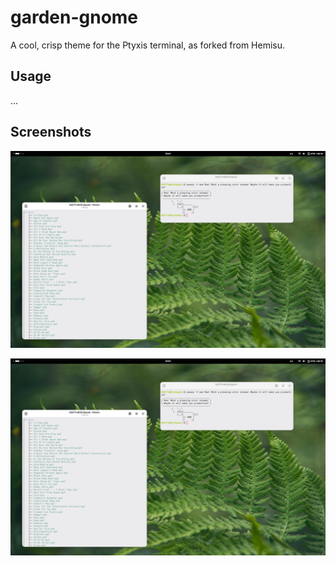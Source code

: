 # garden-gnome
A cool, crisp theme for the Ptyxis terminal, as forked from Hemisu.

## Usage
…

## Screenshots
![The Garden GNOME theme in light mode, with Ptyxis running `tree` and `cowsay`.](garden-gnome-light.png)

![The Garden GNOME theme in dark mode, with Ptyxis running `tree` and `cowsay`.](garden-gnome-light.png)

